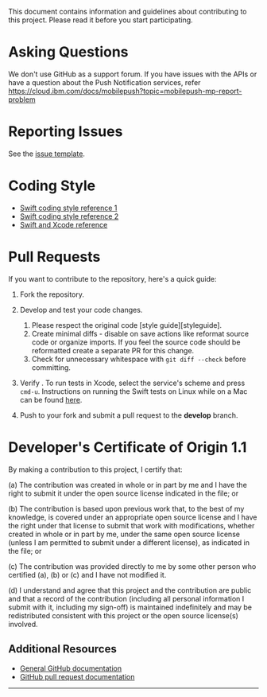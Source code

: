 This document contains information and guidelines about contributing to this project. Please read it before you start participating.

# Asking Questions

We don't use GitHub as a support forum. If you have issues with the APIs or have a question about the Push Notification services, refer https://cloud.ibm.com/docs/mobilepush?topic=mobilepush-mp-report-problem

# Reporting Issues

See the [issue template](issue_template.md).

# Coding Style

-  [Swift coding style reference 1](https://swift.org/documentation/api-design-guidelines/)
-  [Swift coding style reference 2](https://google.github.io/swift/)
-  [Swift and Xcode reference](https://developer.apple.com/swift/resources/)

# Pull Requests

If you want to contribute to the repository, here's a quick guide:
1. Fork the repository.
1. Develop and test your code changes.
   1. Please respect the original code [style guide][styleguide].
   1. Create minimal diffs - disable on save actions like reformat source code or organize imports. If you feel the source code should be reformatted create a separate PR for this change.
   1. Check for unnecessary whitespace with `git diff --check` before committing.

1. Verify . To run tests in Xcode, select the service's scheme and press `cmd-u`. Instructions on running the Swift tests on Linux while on a Mac can be found [here](https://github.com/watson-developer-cloud/swift-sdk/wiki/Running-Swift-Linux-Tests-on-Mac).
1. Push to your fork and submit a pull request to the **develop** branch.

# Developer's Certificate of Origin 1.1

By making a contribution to this project, I certify that:

(a) The contribution was created in whole or in part by me and I
   have the right to submit it under the open source license
   indicated in the file; or

(b) The contribution is based upon previous work that, to the best
   of my knowledge, is covered under an appropriate open source
   license and I have the right under that license to submit that
   work with modifications, whether created in whole or in part
   by me, under the same open source license (unless I am
   permitted to submit under a different license), as indicated
   in the file; or

(c) The contribution was provided directly to me by some other
   person who certified (a), (b) or (c) and I have not modified
   it.

(d) I understand and agree that this project and the contribution
   are public and that a record of the contribution (including all
   personal information I submit with it, including my sign-off) is
   maintained indefinitely and may be redistributed consistent with
   this project or the open source license(s) involved.


## Additional Resources
+ [General GitHub documentation](https://help.github.com/)
+ [GitHub pull request documentation](https://help.github.com/send-pull-requests/)

---
